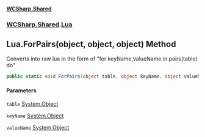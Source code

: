 #### [WCSharp.Shared](index.md 'index')
### [WCSharp.Shared](WCSharp.Shared.md 'WCSharp.Shared').[Lua](WCSharp.Shared.Lua.md 'WCSharp.Shared.Lua')

## Lua.ForPairs(object, object, object) Method

Converts into raw lua in the form of "for keyName,valueName in pairs(table) do"

```csharp
public static void ForPairs(object table, object keyName, object valueName);
```
#### Parameters

<a name='WCSharp.Shared.Lua.ForPairs(object,object,object).table'></a>

`table` [System.Object](https://docs.microsoft.com/en-us/dotnet/api/System.Object 'System.Object')

<a name='WCSharp.Shared.Lua.ForPairs(object,object,object).keyName'></a>

`keyName` [System.Object](https://docs.microsoft.com/en-us/dotnet/api/System.Object 'System.Object')

<a name='WCSharp.Shared.Lua.ForPairs(object,object,object).valueName'></a>

`valueName` [System.Object](https://docs.microsoft.com/en-us/dotnet/api/System.Object 'System.Object')